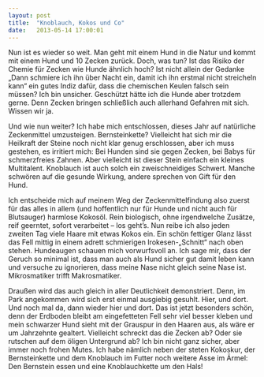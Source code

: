 ```yaml
---
layout: post
title:  "Knoblauch, Kokos und Co"
date:   2013-05-14 17:00:01
---
```


Nun ist es wieder so weit. Man geht mit einem Hund in die Natur und kommt mit
einem Hund und 10 Zecken zurück. Doch, was tun? Ist das Risiko der Chemie für
Zecken wie Hunde ähnlich hoch? Ist nicht allein der Gedanke „Dann schmiere ich
ihn über Nacht ein, damit ich ihn erstmal nicht streicheln kann“ ein gutes Indiz
dafür, dass die chemischen Keulen falsch sein müssen? Ich bin unsicher.
Geschützt hätte ich die Hunde aber trotzdem gerne. Denn Zecken bringen
schließlich auch allerhand Gefahren mit sich. Wissen wir ja.

Und wie nun weiter?  Ich habe mich entschlossen, dieses Jahr auf natürliche
Zeckenmittel umzusteigen. Bernsteinkette? Vielleicht hat sich mir die Heilkraft
der Steine noch nicht klar genug erschlossen, aber ich muss gestehen, es
irritiert mich: Bei Hunden sind sie gegen Zecken, bei Babys für schmerzfreies
Zahnen. Aber vielleicht ist dieser Stein einfach ein kleines Multitalent.
Knoblauch ist auch solch ein zweischneidiges Schwert. Manche schwören auf die
gesunde Wirkung, andere sprechen von Gift für den Hund.

Ich entscheide mich auf meinem Weg der Zeckenmittelfindung also zuerst für das
alles in allem (und hoffentlich nur für Hunde und nicht auch für Blutsauger)
harmlose Kokosöl.  Rein biologisch, ohne irgendwelche Zusätze, reif geerntet,
sofort verarbeitet – los geht’s. Nun reibe ich also jeden zweiten Tag viele
Haare mit etwas Kokos ein.  Ein schön fettiger Glanz lässt das Fell mittig in
einem adrett schmierigen Irokesen-„Schnitt“ nach oben stehen. Hundeaugen schauen
mich vorwurfsvoll an. Ich sage mir, dass der Geruch so minimal ist, dass man
auch als Hund sicher gut damit leben kann und versuche zu ignorieren, dass meine
Nase nicht gleich seine Nase ist. Mikrosmatiker trifft Makrosmatiker.

Draußen wird das auch gleich in aller Deutlichkeit demonstriert. Denn, im Park
angekommen wird sich erst einmal ausgiebig gesuhlt. Hier, und dort. Und noch mal
da, dann wieder hier und dort. Das ist jetzt besonders schön, denn der Erdboden
bleibt am eingefetteten Fell sehr viel besser kleben und mein schwarzer Hund
sieht mit der Grauspur in den Haaren aus, als wäre er um Jahrzehnte gealtert.
Vielleicht schreckt das die Zecken ab? Oder sie rutschen auf dem öligen
Untergrund ab? Ich bin nicht ganz sicher, aber immer noch frohen Mutes. Ich habe
nämlich neben der steten Kokoskur, der Bernsteinkette und dem Knoblauch im
Futter noch weitere Asse im Ärmel: Den Bernstein essen und eine Knoblauchkette
um den Hals!
